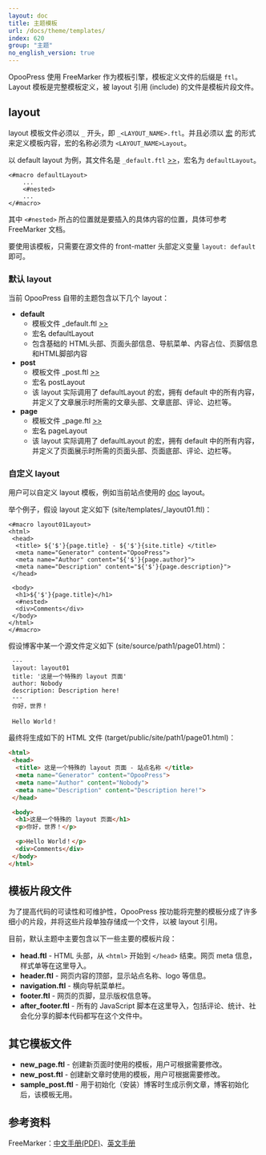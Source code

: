 ```yaml
---
layout: doc
title: 主题模板
url: /docs/theme/templates/
index: 620
group: "主题"
no_english_version: true
---
```


OpooPress 使用 FreeMarker 作为模板引擎，模板定义文件的后缀是 `ftl`。Layout 模板是完整模板定义，被 layout 引用 (include) 的文件是模板片段文件。

## layout
layout 模板文件必须以 `_` 开头，即 `_<LAYOUT_NAME>.ftl`。并且必须以 [宏](http://freemarker.org/docs/ref_directive_macro.html) 的形式来定义模板内容，宏的名称必须为 `<LAYOUT_NAME>Layout`。

以 default layout 为例，其文件名是 `_default.ftl` [>>](https://github.com/opoo/opoopress/blob/master/core/src/main/resources/site/templates/_default.ftl)，宏名为 `defaultLayout`。
```text
<#macro defaultLayout>
    ...
    <#nested>
    ...
</#macro>
```
其中 `<#nested>` 所占的位置就是要插入的具体内容的位置，具体可参考 FreeMarker 文档。

要使用该模板，只需要在源文件的 front-matter 头部定义变量 `layout: default` 即可。

### 默认 layout
当前 OpooPress 自带的主题包含以下几个 layout：
* **default**
	* 模板文件 _default.ftl [>>](https://github.com/opoo/opoopress/blob/master/core/src/main/resources/site/templates/_default.ftl)
	* 宏名 defaultLayout
	* 包含基础的 HTML头部、页面头部信息、导航菜单、内容占位、页脚信息和HTML脚部内容
* **post**
	* 模板文件 _post.ftl [>>](https://github.com/opoo/opoopress/blob/master/core/src/main/resources/site/templates/_post.ftl)
	* 宏名 postLayout
	* 该 layout 实际调用了 defaultLayout 的宏，拥有 default 中的所有内容，并定义了文章展示时所需的文章头部、文章底部、评论、边栏等。
* **page**
	* 模板文件 _page.ftl [>>](https://github.com/opoo/opoopress/blob/master/core/src/main/resources/site/templates/_page.ftl)
	* 宏名 pageLayout
	* 该 layout 实际调用了 defaultLayout 的宏，拥有 default 中的所有内容，并定义了页面展示时所需的页面头部、页面底部、评论、边栏等。
	


### 自定义 layout
用户可以自定义 layout 模板，例如当前站点使用的 [doc](https://github.com/opoo/opoopress.com/blob/master/zh/templates/_doc.ftl) layout。

举个例子，假设 layout 定义如下 (site/templates/_layout01.ftl)：
```text
<#macro layout01Layout>
<html>
 <head>
  <title> ${'$'}{page.title} - ${'$'}{site.title} </title>
  <meta name="Generator" content="OpooPress">
  <meta name="Author" content="${'$'}{page.author}">
  <meta name="Description" content="${'$'}{page.description}">
 </head>

 <body>
  <h1>${'$'}{page.title}</h1>
  <#nested>
  <div>Comments</div>
 </body>
</html>
</#macro>
```

假设博客中某一个源文件定义如下 (site/source/path1/page01.html)：
```text
 ---
 layout: layout01
 title: '这是一个特殊的 layout 页面'
 author: Nobody
 description: Description here!
 ---
 你好，世界！

 Hello World！
```
最终将生成如下的 HTML 文件 (target/public/site/path1/page01.html)：
```html
<html>
 <head>
  <title> 这是一个特殊的 layout 页面 - 站点名称 </title>
  <meta name="Generator" content="OpooPress">
  <meta name="Author" content="Nobody">
  <meta name="Description" content="Description here!">
 </head>

 <body>
  <h1>这是一个特殊的 layout 页面</h1>
  <p>你好，世界！</p>

  <p>Hello World！</p>
  <div>Comments</div>
 </body>
</html>
```



## 模板片段文件
为了提高代码的可读性和可维护性，OpooPress 按功能将完整的模板分成了许多细小的片段，并将这些片段单独存储成一个文件，以被 layout 引用。

目前，默认主题中主要包含以下一些主要的模板片段：
* **head.ftl** - HTML 头部，从 `<html>` 开始到 `</head>` 结束。网页 meta 信息，样式单等在这里导入。
* **header.ftl** - 网页内容的顶部，显示站点名称、logo 等信息。
* **navigation.ftl** - 横向导航菜单栏。
* **footer.ftl** - 网页的页脚，显示版权信息等。
* **after_footer.ftl** - 所有的 JavaScript 脚本在这里导入，包括评论、统计、社会化分享的脚本代码都写在这个文件中。

## 其它模板文件
* **new_page.ftl** - 创建新页面时使用的模板，用户可根据需要修改。
* **new_post.ftl** - 创建新文章时使用的模板，用户可根据需要修改。
* **sample_post.ftl** - 用于初始化（安装）博客时生成示例文章，博客初始化后，该模板无用。


## 参考资料

FreeMarker：[中文手册(PDF)](http://sourceforge.net/projects/freemarker/files/chinese-manual/FreeMarker_Manual_zh_CN.pdf/download)、[英文手册](http://freemarker.org/docs/index.html)
